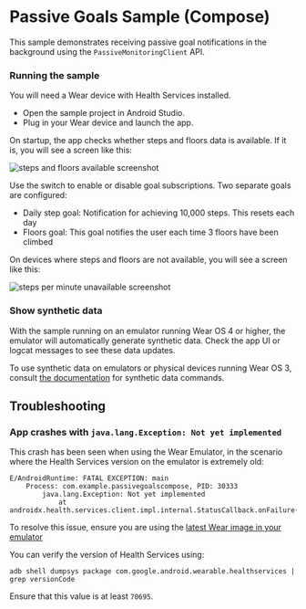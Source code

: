 # Passive Goals Sample (Compose)

This sample demonstrates receiving passive goal notifications in the background using the
`PassiveMonitoringClient` API.

### Running the sample

You will need a Wear device with Health Services installed.

- Open the sample project in Android Studio.
- Plug in your Wear device and launch the app.

On startup, the app checks whether steps and floors data is available. If it is, you will see a
screen like this:

![steps and floors available screenshot](screenshots/passive_goals.png)

Use the switch to enable or disable goal subscriptions. Two separate goals are configured:

- Daily step goal: Notification for achieving 10,000 steps. This resets each day
- Floors goal: This goal notifies the user each time 3 floors have been climbed

On devices where steps and floors are not available, you will see a screen like this:

![steps per minute unavailable screenshot](screenshots/passive_goals_not_available.png)

### Show synthetic data

With the sample running on an emulator running Wear OS 4 or higher, the emulator will automatically
generate synthetic data. Check the app UI or logcat messages to see these data updates.

To use synthetic data on emulators or physical devices running Wear OS 3,
consult [the documentation](https://developer.android.com/health-and-fitness/guides/health-services/simulated-data#use_synthetic_data_on_wear_os_3)
for synthetic data commands.

## Troubleshooting

### App crashes with `java.lang.Exception: Not yet implemented`

This crash has been seen when using the Wear Emulator, in the scenario where the Health Services version on the emulator is extremely old:

```
E/AndroidRuntime: FATAL EXCEPTION: main
    Process: com.example.passivegoalscompose, PID: 30333
        java.lang.Exception: Not yet implemented
            at androidx.health.services.client.impl.internal.StatusCallback.onFailure(StatusCallback.kt:42)  
```

To resolve this issue, ensure you are using the [latest Wear image in your emulator](https://developer.android.com/studio/intro/update)

You can verify the version of Health Services using:

```
adb shell dumpsys package com.google.android.wearable.healthservices | grep versionCode
```

Ensure that this value is at least `70695`.